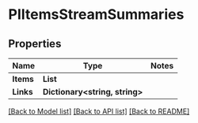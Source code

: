 # PIItemsStreamSummaries

## Properties
Name | Type | Notes
------------ | ------------- | -------------
**Items** | **List<PIStreamSummaries>**
**Links** | **Dictionary<string, string>**

[[Back to Model list]](../../README.md#documentation-for-models) [[Back to API list]](../../README.md#documentation-for-api-endpoints) [[Back to README]](../../README.md)
